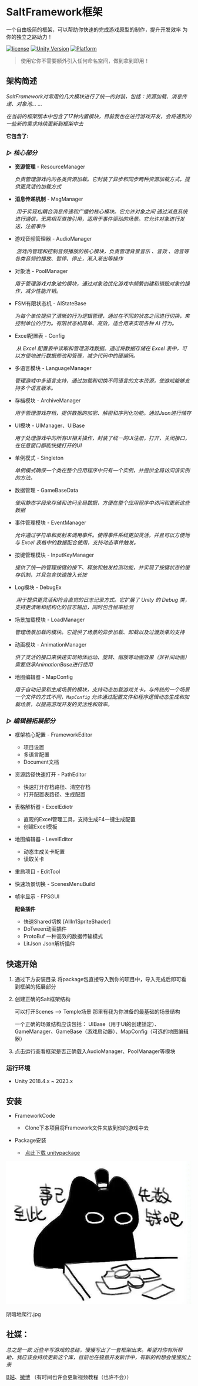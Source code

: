 # SaltFramework框架
一个自由极简的框架，可以帮助你快速的完成游戏原型的制作，提升开发效率
为你的独立之路助力！

[![license](http://img.shields.io/badge/license-MIT-green.svg)](https://opensource.org/licenses/MIT) 
[![Unity Version](https://img.shields.io/badge/unity-2021.3.15f1-blue)](https://unity.com) 
[![Platform](https://img.shields.io/badge/platform-Win%20%7C%20Android%20%7C%20iOS%20%7C%20Mac%20%7C%20Linux%20%7C%20WebGL-orange)]() 

> 使用它你不需要额外引入任何命名空间，做到拿到即用！

## 架构简述

*SaltFramework对常用的几大模块进行了统一的封装，包括：资源加载、消息传递、对象池... ...*

*在当前的框架版本中包含了17种内置模块，目前我也在进行游戏开发，会将遇到的一些新的需求持续更新到框架中去*



**它包含了:**

###                                                          ***▷ 核心部分***


- **资源管理** - ResourceManager

  ​	 *负责管理游戏内的各类资源加载。它封装了异步和同步两种资源加载方式，提供更灵活的加载方式*

  

- **消息传递机制** - MsgManager

  ​	*用于实现松耦合消息传递和广播的核心模块。它允许对象之间	通过消息系统进行通信，无需相互直接引用，适用于事件驱动的场景。它允许对象进行发送，注册事件*

  

- 游戏音频管理器 - AudioManager     

  ​	*游戏内管理和控制音频播放的核心模块，负责管理背景音乐 、音效 、语音等各类音频的播放、暂停、停止，渐入渐出等操作*



- 对象池 - PoolManager
  
  ​	 *用于管理游戏对象池的模块，通过对象池优化游戏中频繁创建和销毁对象的操作，减少性能开销。*
  
  
  
- FSM有限状态机 - AIStateBase
  
  ​	 *为每个单位提供了清晰的行为逻辑管理，通过在不同的状态之间进行切换，来控制单位的行为。有限状态机简单、高效，适合用来实现各种 AI 行为。*



- Excel配置表 - Config

  ​      *从 Excel 配置表中读取和管理游戏数据。通过将数据存储在 Excel 表中，可以方便地进行数据修改和管理，减少代码中的硬编码。*


- 多语言模块 - LanguageManager

  ​    *管理游戏中多语言支持，通过加载和切换不同语言的文本资源，使游戏能够支持多个语言版本。*
  
  
- 存档模块 - ArchiveManager 

  ​    *用于管理游戏存档，提供数据的加密、解密和序列化功能。通过Json进行储存*
  
  
- UI模块 - UIManager、UIBase

  ​      *用于处理游戏中的所有UI相关操作，封装了统一的UI注册，打开，关闭接口，在任意窗口都能快捷打开的UI*


- 单例模式 - Singleton

  ​      *单例模式确保一个类在整个应用程序中只有一个实例，并提供全局访问该实例的方法。*


- 数据管理 - GameBaseData

  ​		*使用静态字段来存储和访问全局数据，方便在整个应用程序中访问和更新这些数据*

- 事件管理模块 - EventManager 

  ​		*允许通过字符串和反射来调用事件。使得事件系统更加灵活，并且可以方便地与 Excel 表格中的数据配合使用，支持动态事件触发。*
  
- 按键管理模块 - InputKeyManager 

  ​		*提供了统一的管理按键的按下、释放和触发检测功能，并实现了按键状态的缓存机制，并且包含快速接入长按*

- Log模块 - DebugEx 

  ​		*用于提供更灵活和符合直觉的日志记录方式。它扩展了 Unity 的 Debug 类，支持更清晰和结构化的日志输出，同时包含帧率检测*

- 场景加载模块 - LoadManager 

  ​		*管理场景加载的模块。它提供了场景的异步加载、卸载以及过渡效果的支持*
  
- 动画模块 - AnimationManager 

  ​		*供了灵活的接口来快速实现物体运动、旋转、缩放等动画效果（非补间动画）需要继承AnimationBase进行使用*
  
- 地图编辑器 - MapConfig 
  
  ​		*用于自动记录和生成场景的模块，支持动态加载游戏关卡。与传统的一个场景一个文件的方式不同，`MapConfig` 允许通过配置文件和程序逻辑动态生成和加载场景，以提高游戏开发的灵活性和效率。*
  
  
  
###                                                          ***▷ 编辑器拓展部分***
  
  
- 框架核心配置 - FrameworkEditor

  - 项目设置
  - 多语言配置
  - Document文档

- 资源路径快速打开 - PathEditor

  - 快速打开存档路径、清空存档
  - 打开配置表路径、生成配置

- 表格解析器 - ExcelEdiotr
  
     - 直观的Excel管理工具，支持生成F4一键生成配置
     - 创建Excel模板


- 地图编辑器 - LevelEditor
    - 动态生成关卡配置
    - 读取关卡
  
- 重启项目 - EditTool 


- 快速场景切换 - ScenesMenuBuild

- 帧率显示 - FPSGUI
  
    
  
    


  **配备插件**

  - 快速Shared切换 [AllIn1SpriteShader]
  - DoTween动画插件
  - ProtoBuf 一种高效的数据传输模式
  - LitJson Json解析插件

## 快速开始

1. 通过下方安装目录 将package包直接导入到你的项目中，导入完成后即可看到框架的拓展部分

2. 创建正确的Salt框架结构

    可以打开Scenes —> Temple场景 那里有我为你准备的最基础的场景结构

    一个正确的场景结构应该包括： UIBase（用于UI的创建锁定）、GameManager、GameBase（游戏启动器）、MapConfig（可选的地图编辑器）

3. 点击运行查看框架是否正确载入AudioManager、PoolManager等模块



### 运行环境

* Unity 2018.4.x ~ 2023.x

## 安装

- FrameworkCode

  - ​	Clone下本项目将Framework文件夹放到你的游戏中去
  
- Package安装
  - ​	[点此下载 unitypackage](Package/CheeseFramework.unitypackage)
    


 ![emoji1](Document/Item/emoji1.jpg)

 阴暗地爬行.jpg



## **社媒：**

*总之是一款 近些年写游戏的总结，慢慢写出了一套框架出来。希望对你有所帮助，我应该会持续更新这个库，目前也在锐意开发新作中，有新的构想会慢慢加上来*



[B站](https://space.bilibili.com/442876378)、[微博](https://weibo.com/u/7242984074)   （有时间也许会更新视频教程（也许不会））



